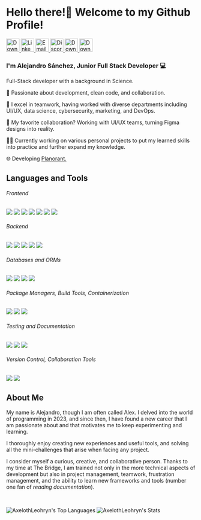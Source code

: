 <h1>Hello there!👋 Welcome to my Github Profile!</h2>
<div>
  </a>
  <a href="https://axeloth-portfolio.netlify.app/" target="_blank">
    <img src="https://img.shields.io/badge/my_portfolio-000?style=for-the-badge&logo=ko-fi&logoColor=white" height="35" alt="Download CV"  />
  </a>
  <a href="https://www.linkedin.com/in/alejandro-s%C3%A1nchez-sergueev/" target="_blank">
    <img src="https://img.shields.io/static/v1?message=LinkedIn&logo=linkedin&label=&color=0077B5&logoColor=white&labelColor=&style=for-the-badge" height="35" alt="LinkedIn Logo"  />
  </a>
  
  <a href="mailto:alejandro.sanserg@gmail.com" target="_blank">
    <img src="https://img.shields.io/static/v1?message=Gmail&logo=gmail&label=&color=D14836&logoColor=white&labelColor=&style=for-the-badge" height="35" alt="Email Logo"  />
  </a>

  <a href="https://www.discordapp.com/users/79590746373496832" target="_blank">
    <img src="https://img.shields.io/static/v1?message=Discord&logo=discord&label=&color=7289DA&logoColor=white&labelColor=&style=for-the-badge" height="35" alt="Discord Logo"  />
  <a href="https://github.com/AxelothLeohryn/AxelothLeohryn/blob/main/CV%20-%20Alejandro%20Sanchez%20Sergueev.pdf" target="_blank">
    <img src="https://img.shields.io/static/v1?message=CV&logo=readdotcv&label=&color=D14836&logoColor=white&labelColor=&style=for-the-badge" height="35" alt="Download CV" />
</a>
<a href="https://github.com/AxelothLeohryn/AxelothLeohryn/blob/main/CV%20(ENG)%20-%20Alejandro%20Sanchez%20Sergueev.pdf" target="_blank">
    <img src="https://img.shields.io/static/v1?message=CV%20(ENG)&logo=readdotcv&label=&color=D14836&logoColor=white&labelColor=&style=for-the-badge" height="35" alt="Download CV" />
</a>

</div>
<h3> I'm Alejandro Sánchez, Junior Full Stack Developer 💻</h3>
<p> Full-Stack developer with a background in Science.
  
 🚀 Passionate about development, clean code, and collaboration.

🤝 I excel in teamwork, having worked with diverse departments including UI/UX, data science, cybersecurity, marketing, and DevOps. 

🎨 My favorite collaboration? Working with UI/UX teams, turning Figma designs into reality.

🧑‍🎓 Currently working on various personal projects to put my learned skills into practice and further expand my knowledge.

🌐 Developing <a href="https://planorant.com">Planorant.</a>
</p>




## Languages and Tools

<div>
  <h6>Frontend</h6>
    <img src="https://img.shields.io/badge/react-%2320232a.svg?style=for-the-badge&logo=react&logoColor=%2361DAFB"/>
    <img src="https://img.shields.io/badge/javascript%20-%23323330.svg?&style=for-the-badge&logo=javascript&logoColor=%23F7DF1E"/> 
    <img src="https://img.shields.io/badge/html5%20-%23E34F26.svg?&style=for-the-badge&logo=html5&logoColor=white"/> 
    <img src="https://img.shields.io/badge/css3%20-%231572B6.svg?&style=for-the-badge&logo=css3&logoColor=white"/>
  <img src="https://img.shields.io/badge/Sass-CC6699?style=for-the-badge&logo=sass&logoColor=white"/>
  <img src="https://img.shields.io/badge/Tailwind_CSS-%2338B2AC.svg?style=for-the-badge&logo=tailwind-css&logoColor=white"/>
  <img src="https://img.shields.io/badge/Redux-764ABC?style=for-the-badge&logo=redux&logoColor=white"/>


  <br>
  <h6>Backend</h6>
    <img src="https://img.shields.io/badge/node.js%20-%2343853D.svg?&style=for-the-badge&logo=node.js&logoColor=white"/> 
    <img src="https://img.shields.io/badge/express.js-%23404d59.svg?style=for-the-badge&logo=express&logoColor=%2361DAFB"/>
    <img src="https://img.shields.io/badge/Firebase-039BE5?style=for-the-badge&logo=Firebase&logoColor=white"/>
    <img src="https://img.shields.io/badge/JWT-000000?style=for-the-badge&logo=json-web-tokens&logoColor=white"/>
    <img src="https://img.shields.io/badge/Auth0-EB5424?style=for-the-badge&logo=auth0&logoColor=white"/>
<!--     <img src="https://img.shields.io/badge/Passport-32CD32?style=for-the-badge&logo=passport&logoColor=white"/> -->



  <br>
    <!-- Databases -->
  <h6>Databases and ORMs</h6>
    <img src="https://img.shields.io/badge/PostgreSQL-316192?style=for-the-badge&logo=postgresql&logoColor=white"/> 
    <img src="https://img.shields.io/badge/MongoDB-4EA94B?style=for-the-badge&logo=mongodb&logoColor=white"/> 
    <img src="https://img.shields.io/badge/sequelize-323330?style=for-the-badge&logo=sequelize&logoColor=blue"/>
  <img src="https://img.shields.io/badge/Mongoose-880000?style=for-the-badge&logo=mongoose&logoColor=white"/>

  <br>
  <h6>Package Managers, Build Tools, Containerization</h6>
    <img src="https://img.shields.io/badge/NPM-%23CB3837.svg?style=for-the-badge&logo=npm&logoColor=white"/> 
    <img src="https://img.shields.io/badge/vite-%23646CFF.svg?style=for-the-badge&logo=vite&logoColor=white"/> 
    <img src="https://img.shields.io/badge/Docker-2496ED?style=for-the-badge&logo=docker&logoColor=white"/>
  <br>
    <!-- Containerization and Testing -->
  <h6>Testing and Documentation</h6>
    <img src="https://img.shields.io/badge/Jest-C21325?style=for-the-badge&logo=jest&logoColor=white"/>
    <img src="https://img.shields.io/badge/Cypress-17202C?style=for-the-badge&logo=cypress&logoColor=white"/>
    <img src="https://img.shields.io/badge/Swagger-85EA2D?style=for-the-badge&logo=swagger&logoColor=white"/>

  <br>
  <h6>Version Control, Collaboration Tools</h6>
    <!-- Version Control -->
    <img src="https://img.shields.io/badge/git%20-%23F05033.svg?&style=for-the-badge&logo=git&logoColor=white"/>
    <!-- Productivity Tools -->
    <img src="https://img.shields.io/badge/Trello-0052CC?style=for-the-badge&logo=trello&logoColor=white"/>
</div>

## About Me
My name is Alejandro, though I am often called Alex. I delved into the world of programming in 2023, and since then, I have found a new career that I am passionate about and that motivates me to keep experimenting and learning.

I thoroughly enjoy creating new experiences and useful tools, and solving all the mini-challenges that arise when facing any project.

I consider myself a curious, creative, and collaborative person. Thanks to my time at The Bridge, I am trained not only in the more technical aspects of development but also in project management, teamwork, frustration management, and the ability to learn new frameworks and tools (number one fan of _reading documentation_).


<br>

![AxelothLeohryn's Top Languages](https://github-readme-stats.vercel.app/api/top-langs/?username=AxelothLeohryn&theme=vue-dark&show_icons=true&hide_border=true&layout=compact)
![AxelothLeohryn's Stats](https://github-readme-stats.vercel.app/api?username=AxelothLeohryn&theme=vue-dark&show_icons=true&hide_border=true&count_private=true)
